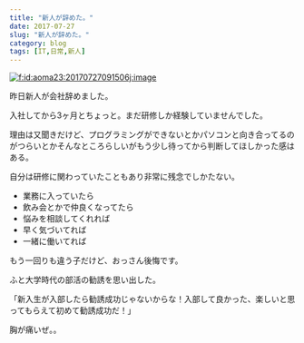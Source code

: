 ```yaml
---
title: "新人が辞めた。"
date: 2017-07-27
slug: "新人が辞めた。"
category: blog
tags: [IT,日常,新人]
---
```

<p><span itemscope itemtype="http://schema.org/Photograph"><a href="http://f.hatena.ne.jp/aoma23/20170727091506" class="hatena-fotolife" itemprop="url"><img src="https://cdn-ak.f.st-hatena.com/images/fotolife/n/naoqoo23/20170727/20170727091506.jpg" alt="f:id:aoma23:20170727091506j:image" title="f:id:aoma23:20170727091506j:image" class="hatena-fotolife" itemprop="image"></a></span></p>

<p>昨日新人が会社辞めました。</p>

<p>入社してから3ヶ月とちょっと。まだ研修しか経験していませんでした。</p>

<p>理由は又聞きだけど、プログラミングができないとかパソコンと向き合ってるのがつらいとかそんなところらしいがもう少し待ってから判断してほしかった感はある。</p>

<p>自分は研修に関わっていたこともあり非常に残念でしかたない。</p>

<ul>
<li>業務に入っていたら</li>
<li>飲み会とかで仲良くなってたら</li>
<li>悩みを相談してくれれば</li>
<li>早く気づいてれば</li>
<li>一緒に働いてれば</li>
</ul>


<p>もう一回りも違う子だけど、おっさん後悔です。</p>

<p>ふと大学時代の部活の勧誘を思い出した。</p>

<p>「新入生が入部したら勧誘成功じゃないからな！入部して良かった、楽しいと思ってもらえて初めて勧誘成功だ！」</p>

<p>胸が痛いぜ。。</p>
